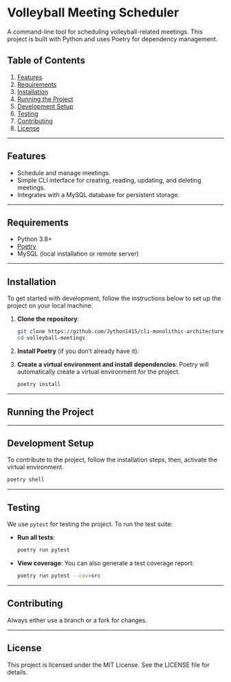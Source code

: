 # Volleyball Meeting Scheduler

A command-line tool for scheduling volleyball-related meetings. This project is built with Python and uses Poetry for dependency management.

## Table of Contents

1. [Features](#features)
2. [Requirements](#requirements)
3. [Installation](#installation)
4. [Running the Project](#running-the-project)
5. [Development Setup](#development-setup)
6. [Testing](#testing)
7. [Contributing](#contributing)
8. [License](#license)

---

## Features

- Schedule and manage meetings.
- Simple CLI interface for creating, reading, updating, and deleting meetings.
- Integrates with a MySQL database for persistent storage.

---

## Requirements

- Python 3.8+
- [Poetry](https://python-poetry.org/docs/#installation)
- MySQL (local installation or remote server)

---

## Installation

To get started with development, follow the instructions below to set up the project on your local machine.

1. **Clone the repository**:

   ```bash
   git clone https://github.com/Jython1415/cli-monolithic-architecture.git
   cd volleyball-meetings
   ```

2. **Install Poetry** (if you don’t already have it):  

3. **Create a virtual environment and install dependencies**: Poetry will automatically create a virtual environment for the project.

    ```bash
    poetry install
    ```

---

## **Running the Project**

---

## **Development Setup**

To contribute to the project, follow the installation steps, then, activate the virtual environment.

```bash
poetry shell
```

---

## **Testing**

We use `pytest` for testing the project. To run the test suite:

- **Run all tests**:  

    ```bash
    poetry run pytest
    ````

- **View coverage**: You can also generate a test coverage report:  

    ```bash
    poetry run pytest --cov=src
    ```

---

## **Contributing**

Always either use a branch or a fork for changes.

---

## **License**

This project is licensed under the MIT License. See the LICENSE file for details.
